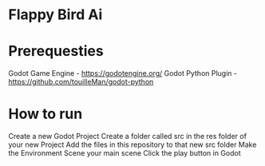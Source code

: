 # Flappy Bird Ai 

# Prerequesties 

Godot Game Engine - https://godotengine.org/
Godot Python Plugin - https://github.com/touilleMan/godot-python

# How to run

Create a new Godot Project
Create a folder called src in the res folder of your new Project
Add the files in this repository to that new src folder
Make the Environment Scene your main scene
Click the play button in Godot